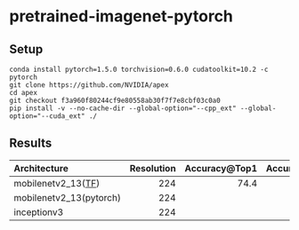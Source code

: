 # pretrained-imagenet-pytorch

## Setup

```
conda install pytorch=1.5.0 torchvision=0.6.0 cudatoolkit=10.2 -c pytorch
git clone https://github.com/NVIDIA/apex
cd apex
git checkout f3a960f80244cf9e80558ab30f7f7e8cbf03c0a0
pip install -v --no-cache-dir --global-option="--cpp_ext" --global-option="--cuda_ext" ./
```


## Results
 Architecture | Resolution | Accuracy@Top1 | Accuracy@Top5 |
|:-------------|-----------:|-----------------:|----------------:|
mobilenetv2_13([TF](https://github.com/tensorflow/models/tree/master/research/slim/nets/mobilenet)) | 224 | 74.4 | 92.1 |
mobilenetv2_13(pytorch) | 224 | |  |
inceptionv3 | 224 | |  |
